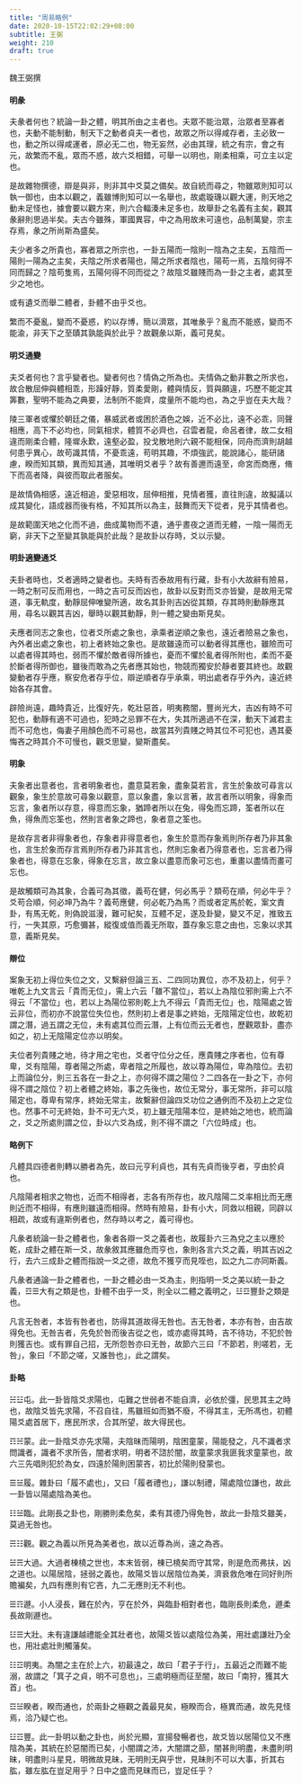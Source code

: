 ```yaml
---
title: "周易略例"
date: 2020-10-15T22:02:29+08:00
subtitle: 王弼
weight: 210
draft: true
---
```



<p class="text-right">魏王弼撰</p>

#### 明彖

夫彖者何也？統論一卦之體，明其所由之主者也。夫眾不能治眾，治眾者至寡者也，夫動不能制動，制天下之動者貞夫一者也，故眾之所以得咸存者，主必致一也，動之所以得咸運者，原必无二也，物无妄然，必由其理，統之有宗，會之有元，故繁而不亂，眾而不惑，故六爻相錯，可舉一以明也，剛柔相乘，可立主以定也。

是故雜物撰德，辯是與非，則非其中爻莫之備矣。故自統而尋之，物雖眾則知可以執一御也，由本以觀之，義雖博則知可以一名舉也，故處璇璣以觀大運，則天地之動未足怪也，據會要以觀方來，則六合輻湊未足多也，故舉卦之名義有主矣，觀其彖辭則思過半矣。夫古今雖殊，軍國異容，中之為用故未可遠也，品制萬變，宗主存焉，彖之所尚斯為盛矣。

夫少者多之所貴也，寡者眾之所宗也，一卦五陽而一陰則一陰為之主矣，五陰而一陽則一陽為之主矣，夫陰之所求者陽也，陽之所求者陰也，陽苟一焉，五陰何得不同而歸之？陰苟隻焉，五陽何得不同而從之？故陰爻雖賤而為一卦之主者，處其至少之地也。

或有遺爻而舉二體者，卦體不由乎爻也。

繁而不憂亂，變而不憂惑，約以存博，簡以濟眾，其唯彖乎？亂而不能惑，變而不能渝，非天下之至賾其孰能與於此乎？故觀彖以斯，義可見矣。

#### 明爻通變

夫爻者何也？言乎變者也。變者何也？情偽之所為也。夫情偽之動非數之所求也，故合散屈伸與體相乖，形躁好靜，質柔愛剛，體與情反，質與願違，巧歷不能定其筭數，聖明不能為之典要，法制所不能齊，度量所不能均也，為之乎豈在夫大哉？

陵三軍者或懼於朝廷之儀，暴威武者或困於酒色之娛，近不必比，遠不必乖，同聲相應，高下不必均也，同氣相求，體質不必齊也，召雲者龍，命呂者律，故二女相違而剛柔合體，隆墀永歎，遠壑必盈，投戈散地則六親不能相保，同舟而濟則胡越何患乎異心，故苟識其情，不憂乖遠，苟明其趣，不煩強武，能說諸心，能研諸慮，睽而知其類，異而知其通，其唯明爻者乎？故有善邇而遠至，命宮而商應，脩下而高者降，與彼而取此者服矣。

是故情偽相感，遠近相追，愛惡相攻，屈伸相推，見情者獲，直往則違，故擬議以成其變化，語成器而後有格，不知其所以為主，鼓舞而天下從者，見乎其情者也。

是故範圍天地之化而不過，曲成萬物而不遺，通乎晝夜之道而无體，一陰一陽而无窮，非天下之至變其孰能與於此哉？是故卦以存時，爻以示變。

#### 明卦適變通爻

夫卦者時也，爻者適時之變者也。夫時有否泰故用有行藏，卦有小大故辭有險易，一時之制可反而用也，一時之吉可反而凶也，故卦以反對而爻亦皆變，是故用无常道，事无軌度，動靜屈伸唯變所適，故名其卦則吉凶從其類，存其時則動靜應其用，尋名以觀其吉凶，舉時以觀其動靜，則一體之變由斯見矣。

夫應者同志之象也，位者爻所處之象也，承乘者逆順之象也，遠近者險易之象也，內外者出處之象也，初上者終始之象也。是故雖遠而可以動者得其應也，雖險而可以處者得其時也，弱而不懼於敵者得所據也，憂而不懼於亂者得所附也，柔而不憂於斷者得所御也，雖後而敢為之先者應其始也，物競而獨安於靜者要其終也。故觀變動者存乎應，察安危者存乎位，辯逆順者存乎承乘，明出處者存乎外內，遠近終始各存其會。

辟險尚遠，趣時貴近，比復好先，乾壯惡首，明夷務闇，豐尚光大，吉凶有時不可犯也，動靜有適不可過也，犯時之忌罪不在大，失其所適過不在深，動天下滅君主而不可危也，侮妻子用顏色而不可易也，故當其列貴賤之時其位不可犯也，遇其憂悔吝之時其介不可慢也，觀爻思變，變斯盡矣。

#### 明象

夫象者出意者也，言者明象者也，盡意莫若象，盡象莫若言，言生於象故可尋言以觀象，象生於意故可尋象以觀意，意以象盡，象以言著，故言者所以明象，得象而忘言，象者所以存意，得意而忘象，猶蹄者所以在兔，得兔而忘蹄，筌者所以在魚，得魚而忘筌也，然則言者象之蹄也，象者意之筌也。

是故存言者非得象者也，存象者非得意者也，象生於意而存象焉則所存者乃非其象也，言生於象而存言焉則所存者乃非其言也，然則忘象者乃得意者也，忘言者乃得象者也，得意在忘象，得象在忘言，故立象以盡意而象可忘也，重畫以盡情而畫可忘也。

是故觸類可為其象，合義可為其徵，義苟在健，何必馬乎？類苟在順，何必牛乎？爻苟合順，何必坤乃為牛？義苟應健，何必乾乃為馬？而或者定馬於乾，案文責卦，有馬无乾，則偽說滋漫，難可紀矣，互體不足，遂及卦變，變又不足，推致五行，一失其原，巧愈彌甚，縱復或值而義无所取，蓋存象忘意之由也，忘象以求其意，義斯見矣。

#### 辯位

案象无初上得位失位之文，又繫辭但論三五、二四同功異位，亦不及初上，何乎？唯乾上九文言云「貴而无位」，需上六云「雖不當位」，若以上為陰位邪則需上六不得云「不當位」也，若以上為陽位邪則乾上九不得云「貴而无位」也，陰陽處之皆云非位，而初亦不說當位失位也，然則初上者是事之終始，无陰陽定位也，故乾初謂之潛，過五謂之无位，未有處其位而云潛，上有位而云无者也，歷觀眾卦，盡亦如之，初上无陰陽定位亦以明矣。

夫位者列貴賤之地，待才用之宅也，爻者守位分之任，應貴賤之序者也，位有尊卑，爻有陰陽，尊者陽之所處，卑者陰之所履也，故以尊為陽位，卑為陰位。去初上而論位分，則三五各在一卦之上，亦何得不謂之陽位？二四各在一卦之下，亦何得不謂之陰位？初上者體之終始，事之先後也，故位无常分，事无常所，非可以陰陽定也，尊卑有常序，終始无常主，故繫辭但論四爻功位之通例而不及初上之定位也。然事不可无終始，卦不可无六爻，初上雖无陰陽本位，是終始之地也，統而論之，爻之所處則謂之位，卦以六爻為成，則不得不謂之「六位時成」也。

#### 略例下

凡體具四德者則轉以勝者為先，故曰元亨利貞也，其有先貞而後亨者，亨由於貞也。

凡陰陽者相求之物也，近而不相得者，志各有所存也，故凡陰陽二爻率相比而无應則近而不相得，有應則雖遠而相得。然時有險易，卦有小大，同救以相親，同辟以相疏，故或有違斯例者也，然存時以考之，義可得也。

凡彖者統論一卦之體者也，象者各辯一爻之義者也，故履卦六三為兌之主以應於乾，成卦之體在斯一爻，故彖敘其應雖危而亨也，象則各言六爻之義，明其吉凶之行，去六三成卦之體而指說一爻之德，故危不獲亨而見咥也，訟之九二亦同斯義。

凡彖者通論一卦之體者也，一卦之體必由一爻為主，則指明一爻之美以統一卦之義，☲☰大有之類是也，卦體不由乎一爻，則全以二體之義明之，☳☲豐卦之類是也。

凡言无咎者，本皆有咎者也，防得其道故得无咎也。吉无咎者，本亦有咎，由吉故得免也。无咎吉者，先免於咎而後吉從之也，或亦處得其時，吉不待功，不犯於咎則獲吉也。或有罪自己招，无所怨咎亦曰无咎，故節六三曰「不節若，則嗟若，无咎」，象曰「不節之嗟，又誰咎也」，此之謂矣。

#### 卦略

☵☳屯。此一卦皆陰爻求陽也，屯難之世弱者不能自濟，必依於彊，民思其主之時也，故陰爻皆先求陽，不召自往，馬雖班如而猶不廢，不得其主，无所馮也，初體陽爻處首居下，應民所求，合其所望，故大得民也。

☶☵蒙。此一卦陰爻亦先求陽，夫陰昧而陽明，陰困童蒙，陽能發之，凡不識者求問識者，識者不求所告，闇者求明，明者不諮於闇，故童蒙求我匪我求童蒙也，故六三先唱則犯於為女，四遠於陽則困蒙吝，初比於陽則發蒙也。

☰☱履。雜卦曰「履不處也」，又曰「履者禮也」，謙以制禮，陽處陰位謙也，故此一卦皆以陽處陰為美也。

☷☱臨。此剛長之卦也，剛勝則柔危矣，柔有其德乃得免咎，故此一卦陰爻雖美，莫過无咎也。

☴☷觀。觀之為義以所見為美者也，故以近尊為尚，遠之為吝。

☱☴大過。大過者棟橈之世也，本末皆弱，棟已橈矣而守其常，則是危而弗扶，凶之道也。以陽居陰，拯弱之義也，故陽爻皆以居陰位為美，濟衰救危唯在同好則所贍褊矣，九四有應則有它吝，九二无應則无不利也。

☰☶遯。小人浸長，難在於內，亨在於外，與臨卦相對者也，臨剛長則柔危，遯柔長故剛遯也。

☳☰大壯。未有違謙越禮能全其壯者也，故陽爻皆以處陰位為美，用壯處謙壯乃全也，用壯處壯則觸藩矣。

☷☲明夷。為闇之主在於上六，初最遠之，故曰「君子于行」，五最近之而難不能溺，故謂之「箕子之貞，明不可息也」，三處明極而征至闇，故曰「南狩，獲其大首」也。

☲☱睽者，睽而通也，於兩卦之極觀之義最見矣，極睽而合，極異而通，故先見怪焉，洽乃疑亡也。

☳☲豐。此一卦明以動之卦也，尚於光顯，宣揚發暢者也，故爻皆以居陽位又不應陰為美，其統在於惡闇而已矣，小闇謂之沛，大闇謂之蔀，闇甚則明盡，未盡則明昧，明盡則斗星見，明微故見昧，无明則无與乎世，見昧則不可以大事，折其右肱，雖左肱在豈足用乎？日中之盛而見昧而已，豈足任乎？
